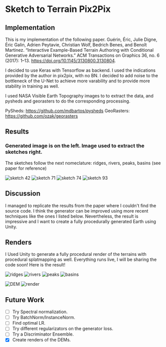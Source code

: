 ﻿# Sketch to Terrain Pix2Pix #
## Implementation ##
This is my implementation of the following paper. Guérin, Éric, Julie Digne, Éric Galin, Adrien Peytavie, Christian Wolf, Bedrich Benes, and Benoît Martinez. “Interactive Example-Based Terrain Authoring with Conditional Generative Adversarial Networks.” ACM Transactions on Graphics 36, no. 6 (2017): 1–13. https://doi.org/10.1145/3130800.3130804. 

I decided to use Keras with Tensorflow as backend. I used the indications provided by the author in pix2pix, with no BN.
I decided to add noise to the bottleneck of the U-Net to achieve more varability and to provide more stability in training as well.


I used NASA Visible Earth Topography images to to extract the data, and pysheds and georasters to do the corresponding processing. 

PySheds: <https://github.com/mdbartos/pysheds>
GeoRasters: <https://github.com/ozak/georasters>
## Results ##

### Generated image is on the left. Image used to extract the sketches right. ### 
The sketches follow the next nomeclature: ridges, rivers, peaks, basins (see paper for reference)

![sketch 42](sketch_conversion42.png)
![sketch 71](sketch_conversion71.png)
![sketch 74](sketch_conversion74.png)
![sketch 93](sketch_conversion93.png)

## Discussion ##
I managed to replicate the results from the paper where I couldn't find the source code. I think the generator can be improved using more recent techniques like the ones I listed below.
Nevertheless, the result is impressive and I want to create a fully procedurally generated Earth using Unity.


## Renders ##
I Used Unity to generate a fully procedural render of the terrains with procedural splatmapping as well. Everything runs live, I will be sharing the code soon!
 Here is the result!

![ridges](ridges.png)
![rivers](rivers.png)
![peaks](peaks.png)
![basins](basins.png)

![DEM](DLstamp.png)
![render](terrain_render.png)




## Future Work ##

- [ ] Try Spectral normalization.
- [ ] Try BatchNorm/InstanceNorm.
- [ ] Find optimal LR.
- [ ] Try different regularizators on the generator loss.
- [ ] Try a Discriminator Ensemble.
- [x] Create renders of the DEMs.
